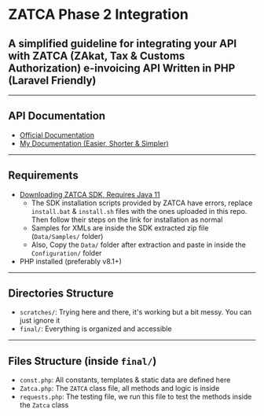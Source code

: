# ZATCA Phase 2 Integration

## A simplified guideline for integrating your API with ZATCA (ZAkat, Tax & Customs Authorization) e-invoicing API Written in PHP (Laravel Friendly)

---

## API Documentation

- [Official Documentation](https://sandbox.zatca.gov.sa/IntegrationSandbox)
- [My Documentation (Easier, Shorter & Simpler)](https://documenter.getpostman.com/view/28563220/2sA2r3Z69q)

---

## Requirements

- [Downloading ZATCA SDK, Requires Java 11](https://sandbox.zatca.gov.sa/downloadSDK)
  - The SDK installation scripts provided by ZATCA have errors, replace `install.bat` & `install.sh` files with the ones uploaded in this repo. Then follow their steps on the link for installation as normal
  - Samples for XMLs are inside the SDK extracted zip file (`Data/Samples/` folder)
  - Also, Copy the `Data/` folder after extraction and paste in inside the `Configuration/` folder
- PHP installed (preferably v8.1+)

---

## Directories Structure

- `scratches/`: Trying here and there, it's working but a bit messy. You can just ignore it
- `final/`: Everything is organized and accessible

---

## Files Structure (inside `final/`)

- `const.php`: All constants, templates & static data are defined here
- `Zatca.php`: The `ZATCA` class file, all methods and logic is inside
- `requests.php`: The testing file, we run this file to test the methods inside the `Zatca` class
